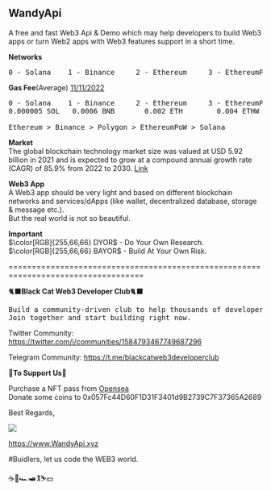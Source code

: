 
## WandyApi  
A free and fast Web3 Api & Demo which may help developers to build Web3 apps or turn Web2 apps with Web3 features support in a short time.

**Networks**  
<pre>0 - Solana    1 - Binance     2 - Ethereum     3 - EthereumPoW     4 - Polygon ... ... </pre> 


**Gas Fee**(Average) [11/11/2022](https://explorer.bitquery.io/)
<pre>0 - Solana    1 - Binance     2 - Ethereum     3 - EthereumPoW     4 - Polygon ... ...  
0.000005 SOL   0.0006 BNB       0.002 ETH        0.004 ETHW         0.05 MATIC
  
Ethereum > Binance > Polygon > EthereumPoW > Solana  
</pre>

**Market**  
The global blockchain technology market size was valued at USD 5.92 billion in 2021 and is expected to grow at a compound annual growth rate (CAGR) of 85.9% from 2022 to 2030. [Link](https://www.grandviewresearch.com/industry-analysis/blockchain-technology-market)

**Web3 App**  
A Web3 app should be very light and based on different blockchain networks and services/dApps (like wallet, decentralized database, storage & message etc.).  
But the real world is not so beautiful.

**Important**  
$\color[RGB]{255,66,66} DYOR$ - Do Your Own Research.  
$\color[RGB]{255,66,66} BAYOR$ - Build At Your Own Risk. 

===================================================================================

:black_cat:**Black Cat Web3 Developer Club**:black_cat:  

<pre>Build a community-driven club to help thousands of developers to realize their WEB3 dreams.   
Join together and start building right now.</pre>

Twitter Community: https://twitter.com/i/communities/1584793467749687296

Telegram Community: https://t.me/blackcatweb3developerclub

:cherry_blossom:**To Support Us**:cherry_blossom:  

Purchase a NFT pass from [Opensea](https://opensea.io/collection/black-cat-web3-developer-club)  
Donate some coins to 0x057Fc44D60F1D31F3401d9B2739C7F37365A2689

Best Regards,

![](https://www.wandyapi.xyz/logo192.png)

https://www.WandyApi.xyz

#Buidlers, let us code the WEB3 world.

:coffee::beers::racing_car::motor_boat::golfing::skier::dollar: 
